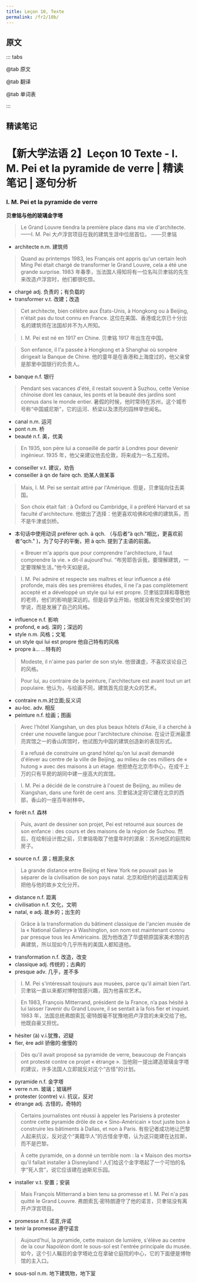```yaml
---
title: Leçon 10, Texte
permalink: /fr2/10b/
---
```


## 原文

::: tabs

@tab 原文

@tab 翻译

@tab 单词表

:::

## 精读笔记

# 【新大学法语 2】Leçon 10 Texte - I. M. Pei et la pyramide de verre | 精读笔记 | 逐句分析

### I. M. Pei et la pyramide de verre

**贝聿铭与他的玻璃金字塔**

> Le Grand Louvre tiendra la première place dans ma vie d'architecte. ——I. M. Pei
> 大卢浮宫项目在我的建筑生涯中位居首位。 ——贝聿铭

- architecte n.m. 建筑师

> Quand au printemps 1983, les Français ont appris qu'un certain leoh Ming Pei était chargé de transformer le Grand Louvre, cela a été une grande surprise.
> 1983 年春季，当法国人得知将有一位名叫贝聿铭的先生来改造卢浮宫时，他们都很吃惊。

- chargé adj. 负责的；有负载的
- transformer v.t. 改建；改造

> Cet architecte, bien célèbre aux États-Unis, à Hongkong ou à Beijing, n'était pas du tout connu en France.
> 这位在美国、香港或北京已十分出名的建筑师在法国却并不为人所知。

> I. M. Pei est né en 1917 en Chine.
> 贝聿铭 1917 年出生在中国。

> Son enfance, il l'a passée à Hongkong et à Shanghai où sonpère dirigeait la Banque de Chine.
> 他的童年是在香港和上海度过的，他父亲曾是那里中国银行的负责人。

- banque n.f. 银行

> Pendant ses vacances d'été, il restait souvent à Suzhou, cette Venise chinoise dont les canaux, les ponts et la beauté des jardins sont connus dans le monde entier.
> 暑假的时候，他时常待在苏州，这个城市号称“中国威尼斯”，它的运河、桥梁以及漂亮的园林举世闻名。

- canal n.m. 运河
- pont n.m. 桥
- beauté n.f. 美，优美

> En 1935, son père lui a conseillé de partir à Londres pour devenir ingénieur.
> 1935 年，他父亲建议他去伦敦，将来成为一名工程师。

- conseiller v.t. 建议，劝告
- conseiller à qn de faire qch. 劝某人做某事

> Mais, I. M. Pei se sentait attiré par l'Amérique.
> 但是，贝聿铭向往去美国。

> Son choix était fait : à Oxford ou Cambridge, il a préféré Harvard et sa faculté d'architecture.
> 他做出了选择：他更喜欢哈佛和哈佛的建筑系，而不是牛津或剑桥。

- 本句话中使用动词 préférer qch. à qch. （与后者“à qch.”相比，更喜欢前者“qch." )，为了句子的平衡，把 à qch. 提到了主语的前面。

> « Breuer m'a appris que pour comprendre l'architecture, il faut comprendre la vie. » dit-il aujourd'hui.
> “布劳耶告诉我，要理解建筑，一定要理解生活。”他今天如是说。

> I. M. Pei admire et respecte ses maîtres et leur influence a été profonde, mais dès ses premières études, il ne l'a pas complètement accepté et a développé un style qui lui est propre.
> 贝聿铭崇拜和尊敬他的老师，他们的影响是深远的。但是自学业开始，他就没有完全接受他们的学说，而是发展了自己的风格。

- influence n.f. 影响
- profond, e adj. 深的；深远的
- style n.m. 风格；文笔
- un style qui lui est propre 他自己特有的风格
- propre à… …特有的

> Modeste, il n'aime pas parler de son style.
> 他很谦虚，不喜欢谈论自己的风格。

> Pour lui, au contraire de la peinture, l'architecture est avant tout un art populaire.
> 他认为，与绘画不同，建筑首先应是大众的艺术。

- contraire n.m.对立面;反义词
- au-loc. adv. 相反
- peinture n.f. 绘画；图画

> Avec l'hôtel Xiangshan, un des plus beaux hôtels d'Asie, il a cherché à créer une nouvelle langue pour l'architecture chinoise.
> 在设计亚洲最漂亮宾馆之一的香山宾馆时，他试图为中国的建筑创造新的表现形式。

> Il a refusé de construire un grand hôtel qu'on lui avait demandé d'élever au centre de la ville de Beijing, au milieu de ces milliers de « hutong » avec des maisons à un étage.
> 他拒绝在北京市中心，在成千上万的只有平房的胡同中建一座高大的宾馆。

> I. M. Pei a décidé de le construire à l'ouest de Beijing, au milieu de Xiangshan, dans une forêt de cent ans.
> 贝聿铭决定将它建在北京的西部，香山的一座百年树林中。

- forêt n.f. 森林

> Puis, avant de dessiner son projet, Pei est retourné aux sources de son enfance : des cours et des maisons de la région de Suzhou.
> 然后，在绘制设计图之前，贝聿铭吸取了他童年时的源泉：苏州地区的庭院和房子。

- source n.f. 源；根源;泉水

> La grande distance entre Beijing et New York ne pouvait pas le séparer de la civilisation de son pays natal.
> 北京和纽约的遥远距离没有把他与他的故乡文化分开。

- distance n.f. 距离
- civilisation n.f. 文化，文明
- natal, e adj. 故乡的；出生的

> Grâce à la transformation du bâtiment classique de l'ancien musée de la « National Gallery» à Washington, son nom est maintenant connu par presque tous les Américains.
> 因为他改造了华盛顿原国家美术馆的古典建筑，所以现如今几乎所有的美国人都知道他。

- transformation n.f. 改造，改变
- classique adj. 传统的；古典的
- presque adv. 几乎，差不多

> I. M. Pei s'intéressait toujours aux musées, parce qu'il aimait bien l’art.
> 贝聿铭一直以来都对博物馆感兴趣，因为他喜欢艺术。

> En 1983, François Mitterrand, président de la France, n’a pas hésité à lui laisser l’avenir du Grand Louvre, il se sentait à la fois fier et inquiet.
> 1983 年，法国总统弗朗索瓦·密特朗毫不犹豫地把卢浮宫的未来交给了他。他既自豪又担忧。

- hésiter (à) v.i.犹豫，迟疑
- fier, ère adil 骄傲的:傲慢的

> Dès qu'il avait proposé sa pyramide de verre, beaucoup de Français ont protesté contre ce projet « étrange ».
> 当他刚一提出建造玻璃金字塔的建议，许多法国人立即就反对这个“古怪”的计划。

- pyramide n.f. 金字塔
- verre n.m. 玻璃；玻璃杯
- protester (contre) v.i. 抗议，反对
- étrange adj. 古怪的，奇特的

> Certains journalistes ont réussi à appeler les Parisiens à protester contre cette pyramide drôle de ce « Sino-Américain » tout juste bon à construire les bâtiments à Dallas, et non à Paris.
> 有些记者成功地让巴黎人起来抗议，反对这个“美籍华人”的古怪金字塔，认为这只能建在达拉斯，而不是巴黎。

> À cette pyramide, on a donné un terrible nom : la « Maison des morts» qu'il fallait installer à Disneyland !
> 人们给这个金字塔起了一个可怕的名字“死人宫”，说它应该建在迪斯尼乐园。

- installer v.t. 安置；安装

> Mais François Mitterrand a bien tenu sa promesse et I. M. Pei n'a pas quitté le Grand Louvre.
> 弗朗索瓦·密特朗遵守了他的诺言，贝聿铭没有离开卢浮宫项目。

- promesse n.f. 诺言,许诺
- tenir la promesse 遵守诺言

> Aujourd'hui, la pyramide, cette maison de lumière, s'élève au centre de la cour Napoléon dont le sous-sol est l'entrée principale du musée.
> 如今，这个引人瞩目的金字塔屹立在拿破仑庭院的中心，它的下面便是博物馆的主入口。

- sous-sol n.m. 地下建筑物，地下室
